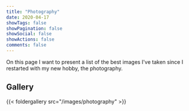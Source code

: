 ```yaml
---
title: "Photography"
date: 2020-04-17
showTags: false
showPagination: false
showSocial: false
showActions: false
comments: false
---
```


On this page I want to present a list of the best images I've taken since I restarted with my new hobby, the photography.

## Gallery

 {{< foldergallery src="/images/photography" >}}

